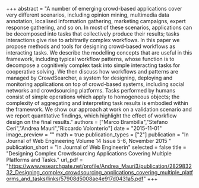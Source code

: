 +++
abstract = "A number of emerging crowd-based applications cover very different scenarios, including opinion mining, multimedia data annotation, localised information gathering, marketing campaigns, expert response gathering, and so on. In most of these scenarios, applications can be decomposed into tasks that collectively produce their results; tasks interactions give rise to arbitrarily complex workflows. In this paper we propose methods and tools for designing crowd-based workflows as interacting tasks. We describe the modelling concepts that are useful in this framework, including typical workflow patterns, whose function is to decompose a cognitively complex task into simple interacting tasks for cooperative solving. We then discuss how workflows and patterns are managed by CrowdSearcher, a system for designing, deploying and monitoring applications on top of crowd-based systems, including social networks and crowdsourcing platforms. Tasks performed by humans consist of simple operations which apply to homogeneous objects; the complexity of aggregating and interpreting task results is embodied within the framework. We show our approach at work on a validation scenario and we report quantitative findings, which highlight the effect of workflow design on the final results."
authors = ["Marco Brambilla","Stefano Ceri","Andrea Mauri","Riccardo Volonterio"]
date = "2015-11-01"
image_preview = ""
math = true
publication_types = ["2"]
publication = "In Journal of Web Engineering Volume 14 Issue 5-6, November 2015 "
publication_short = "In Journal of Web Engineerin"
selected = false
title = "Designing Complex Crowdsourcing Applications Covering Multiple Platforms and Tasks."
url_pdf = "https://www.researchgate.net/profile/Andrea_Mauri3/publication/282983232_Designing_complex_crowdsourcing_applications_covering_multiple_platforms_and_tasks/links/57908d5008ae4e917d0431a5.pdf"
+++

